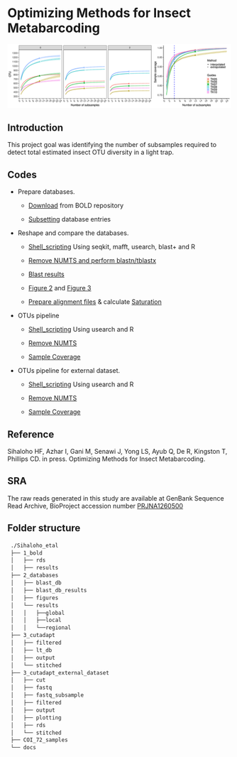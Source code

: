 # Optimizing Methods for Insect Metabarcoding

![](./docs/Figure_4.png)

## Introduction
This project goal was identifying the number of subsamples required to detect total estimated insect OTU diversity in a light trap.

## Codes
* Prepare databases.
  
  * [Download](https://mhenso.github.io/insect_metabarcoding/1_bold/all_insecta.nb.html) from BOLD repository
  
  * [Subsetting](https://mhenso.github.io/insect_metabarcoding/1_bold/db5.nb.html) database entries
    

* Reshape and compare the databases.
  
  * [Shell_scripting](https://github.com/mhenso/insect_metabarcoding/tree/main/2_databases/2_databases_revised.sh) Using seqkit, mafft, usearch, blast+ and R
    
  * [Remove NUMTS and perform blastn/tblastx](https://mhenso.github.io/insect_metabarcoding/2_databases/db5_nonumts.nb.html) 
 
  * [Blast results](https://mhenso.github.io/insect_metabarcoding/2_databases/blastn300.nb.html) 
 
  * [Figure 2](https://mhenso.github.io/insect_metabarcoding/2_databases/bitscore.nb.html) and [Figure 3](https://mhenso.github.io/insect_metabarcoding/2_databases/blastn300_venn.nb.html)
 
  * [Prepare alignment files](https://mhenso.github.io/insect_metabarcoding/2_databases/save_afa.nb.html) & calculate [Saturation](https://mhenso.github.io/insect_metabarcoding/2_databases/Saturation.nb.html)
  

* OTUs pipeline

  * [Shell_scripting](https://github.com/mhenso/insect_metabarcoding/blob/main/3_cutadapt/3_cutadapt_revised.sh) Using usearch and R
 
  * [Remove NUMTS](https://mhenso.github.io/insect_metabarcoding/3_cutadapt/otus_numts.nb.html)
 
  * [Sample Coverage](https://mhenso.github.io/insect_metabarcoding/3_cutadapt/otus300.nb.html)


* OTUs pipeline for external dataset.

  * [Shell_scripting](https://github.com/mhenso/insect_metabarcoding/blob/main/4_cutadapt_external_dataset/notes_cutadapt_external_subsample.sh) Using usearch and R
 
  * [Remove NUMTS](https://mhenso.github.io/insect_metabarcoding/4_cutadapt_external_dataset/otus_numts.nb.html)
 
  * [Sample Coverage](https://mhenso.github.io/insect_metabarcoding/4_cutadapt_external_dataset/otus300.nb.html)


## Reference
Sihaloho HF, Azhar I, Gani M, Senawi J, Yong LS, Ayub Q, De R, Kingston T, Phillips CD. in press. Optimizing Methods for Insect Metabarcoding. 

## SRA
The raw reads generated in this study are available at GenBank Sequence Read Archive, BioProject accession number [PRJNA1260500](http://www.ncbi.nlm.nih.gov/bioproject/1260500)

## Folder structure
```bash
 ./Sihaloho_etal
 ├── 1_bold
 │   ├── rds
 │   ├── results
 ├── 2_databases
 │   ├── blast_db
 │   ├── blast_db_results
 │   ├── figures
 │   └── results
 │   │   ├──global
 │   │   ├──local
 │   │   └──regional
 ├── 3_cutadapt
 │   ├── filtered
 │   ├── lt_db
 │   ├── output
 │   └── stitched
 ├── 3_cutadapt_external_dataset
 │   ├── cut
 │   ├── fastq
 │   ├── fastq_subsample
 │   ├── filtered
 │   ├── output
 │   ├── plotting
 │   ├── rds
 │   └── stitched
 ├── COI_72_samples
 └── docs
```


